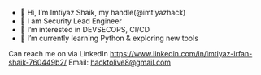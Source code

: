 - 👋 Hi, I’m Imtiyaz Shaik, my handle(@imtiyazhack)
- 💞️  I am Security Lead Engineer 
- 👀 I’m interested in DEVSECOPS, CI/CD
- 🌱 I’m currently learning Python & exploring new tools

Can reach me on via LinkedIn
https://www.linkedin.com/in/imtiyaz-irfan-shaik-760449b2/
Email: hacktolive8@gmail.com
